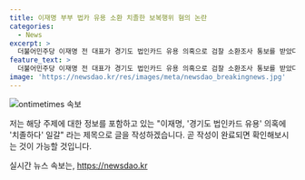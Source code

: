 ```yaml
---
title: 이재명 부부 법카 유용 소환 치졸한 보복행위 혐의 논란
categories:
  - News
excerpt: >
  더불어민주당 이재명 전 대표가 경기도 법인카드 유용 의혹으로 검찰 소환조사 통보를 받았다. 또한, 부인 김혜경 씨도 함께 소환조사 대상으로 지목되었다. 이에 대해 이 전 대표는 치졸하다며 경멸적인 발언을 했다. 관련 발언은 [현장영상]을 통해 확인할 수 있다.
feature_text: >
  더불어민주당 이재명 전 대표가 경기도 법인카드 유용 의혹으로 검찰 소환조사 통보를 받았다. 또한, 부인 김혜경 씨도 함께 소환조사 대상으로 지목되었다. 이에 대해 이 전 대표는 치졸하다며 경멸적인 발언을 했다. 관련 발언은 [현장영상]을 통해 확인할 수 있다.
image: 'https://newsdao.kr/res/images/meta/newsdao_breakingnews.jpg'
---
```


<p><img src="https://newsdao.kr/res/images/meta/newsdao_breakingnews.jpg" alt="ontimetimes 속보" /></p>

<p>저는 해당 주제에 대한 정보를 포함하고 있는 "이재명, '경기도 법인카드 유용' 의혹에 '치졸하다' 일갈" 라는 제목으로 글을 작성하겠습니다. 곧 작성이 완료되면 확인해보시는 것이 가능할 것입니다.</p>
실시간 뉴스 속보는, <a href="https://newsdao.kr" rel="dofollow">https://newsdao.kr</a>


